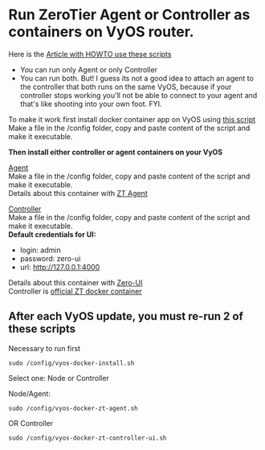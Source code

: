 # Run ZeroTier Agent or Controller as containers on VyOS router.<br />
 Here is the [Article with HOWTO use these scripts](https://medium.com/@qdrddr/run-zerotier-on-vyos-router-de5aaf1da02b)

* You can run only Agent or only Controller
* You can run both. But! I guess its not a good idea to attach an agent to the controller that both runs on the same VyOS, because if your controller stops working you'll not be able to connect to your agent and that's like shooting into your own foot. FYI.


To make it work first install docker container app on VyOS using [this script](../docker/vyos-docker-install.md)<br />
Make a file in the /config folder, copy and paste content of the script and make it executable.<br />

**Then install either controller or agent containers on your VyOS**

[Agent](1.4.x/zt-agent.md)<br />
Make a file in the /config folder, copy and paste content of the script and make it executable.<br />
Details about this container with [ZT Agent](https://github.com/zyclonite/zerotier-docker)<br />

[Controller](1.4.x/zt-controller.md)<br />
Make a file in the /config folder, copy and paste content of the script and make it executable.<br />
**Default credentials for UI:**<br />
* login: admin<br />
* password: zero-ui<br />
* url: http://127.0.0.1:4000<br />

Details about this container with [Zero-UI](https://github.com/dec0dOS/zero-ui)<br />
Controller is [official ZT docker container](https://hub.docker.com/r/zerotier/zerotier)<br />

## After each VyOS update, you must re-run 2 of these scripts<br />

Necessary to run first<br />
```
sudo /config/vyos-docker-install.sh
```

Select one: Node or Controller<br />

Node/Agent:<br />
```
sudo /config/vyos-docker-zt-agent.sh
```
OR Controller<br />
```
sudo /config/vyos-docker-zt-controller-ui.sh
```